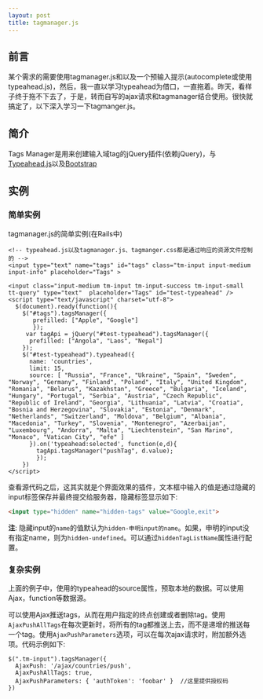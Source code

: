 ```yaml
---
layout: post
title: tagmanager.js
---
```


## 前言

某个需求的需要使用tagmanager.js和以及一个预输入提示(autocomplete或使用typeahead.js)，然后，我一直以学习typeahead为借口，一直拖着。昨天，看样子终于拖不下去了，于是，转而自写的ajax请求和tagmanager结合使用。很快就搞定了，以下深入学习一下tagmanger.js。

## 简介

Tags Manager是用来创建输入域tag的jQuery插件(依赖jQuery)，与[Typeahead.js](http://twitter.github.io/typeahead.js/)以及[Bootstrap](https://github.com/twbs/bootstrap)

## 实例

### 简单实例

tagmanager.js的简单实例(在Rails中)

```erb
<!-- typeahead.js以及tagmanager.js、tagmanger.css都是通过响应的资源文件控制的 -->
<input type="text" name="tags" id="tags" class="tm-input input-medium input-info" placeholder="Tags" >

<input class="input-medium tm-input tm-input-success tm-input-small tt-query" type="text"  placeholder="Tags" id="test-typeahead" />
<script type="text/javascript" charset="utf-8">
  $(document).ready(function(){
    $("#tags").tagsManager({
       prefilled: ["Apple", "Google"]
       });
     var tagApi = jQuery("#test-typeahead").tagsManager({
      prefilled: ["Angola", "Laos", "Nepal"]
    });
    $("#test-typeahead").typeahead({
      name: 'countries',
      limit: 15,
      source: [ "Russia", "France", "Ukraine", "Spain", "Sweden", "Norway", "Germany", "Finland", "Poland", "Italy", "United Kingdom", "Romania", "Belarus", "Kazakhstan", "Greece", "Bulgaria", "Iceland", "Hungary", "Portugal", "Serbia", "Austria", "Czech Republic", "Republic of Ireland", "Georgia", "Lithuania", "Latvia", "Croatia", "Bosnia and Herzegovina", "Slovakia", "Estonia", "Denmark", "Netherlands", "Switzerland", "Moldova", "Belgium", "Albania", "Macedonia", "Turkey", "Slovenia", "Montenegro", "Azerbaijan", "Luxembourg", "Andorra", "Malta", "Liechtenstein", "San Marino", "Monaco", "Vatican City", "efe" ]
      }).on('typeahead:selected', function(e,d){
        tagApi.tagsManager("pushTag", d.value);
        });
    })
</script>
```

查看源代码之后，这其实就是个界面效果的插件，文本框中输入的值是通过隐藏的input标签保存并最终提交给服务器，隐藏标签显示如下: 

```html
<input type="hidden" name="hidden-tags" value="Google,exit">
```

**注**: 隐藏input的`name`的值默认为`hidden-申明input的name`。如果，申明的input没有指定name，则为`hidden-undefined`。可以通过`hiddenTagListName`属性进行配置。

### 复杂实例

上面的例子中，使用的typeahead的source属性，预取本地的数据。可以使用Ajax，function等数据源。

可以使用Ajax推送tags，从而在用户指定的终点创建或者删除tag。使用`AjaxPushAllTags`在每次更新时，将所有的tag都推送上去，而不是递增的推送每一个tag。使用`AjaxPushParameters`选项，可以在每次ajax请求时，附加额外选项。代码示例如下:

```
$(".tm-input").tagsManager({
  AjaxPush: '/ajax/countries/push',
  AjaxPushAllTags: true,
  AjaxPushParameters: { 'authToken': 'foobar' }  //这里提供授权码
})
